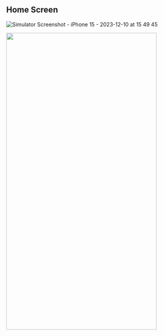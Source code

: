 ## Home Screen

![Simulator Screenshot - iPhone 15 - 2023-12-10 at 15 49 45](https://github.com/EdWIN1021/game-store/assets/17692914/fee8005f-0eae-48c2-bde5-f994501bbf2d)


<img src="https://github.com/EdWIN1021/game-store/assets/17692914/fee8005f-0eae-48c2-bde5-f994501bbf2d" width="400" height="790">
